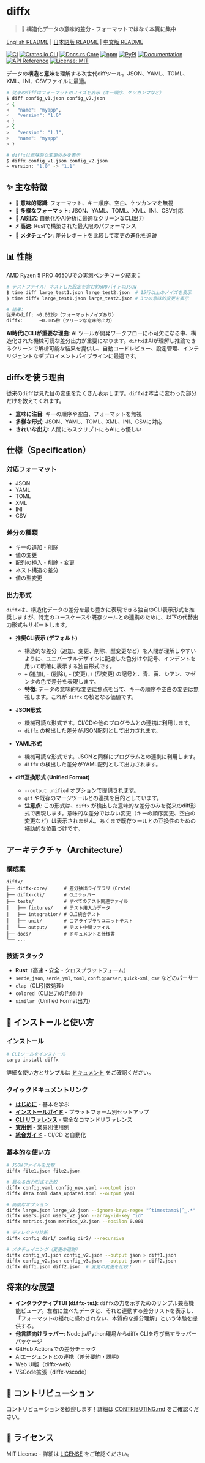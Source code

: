 # diffx

> **🚀 構造化データの意味的差分 - フォーマットではなく本質に集中**

[English README](README.md) | [日本語版 README](README_ja.md) | [中文版 README](README_zh.md)

[![CI](https://github.com/kako-jun/diffx/actions/workflows/ci.yml/badge.svg)](https://github.com/kako-jun/diffx/actions/workflows/ci.yml)
[![Crates.io CLI](https://img.shields.io/crates/v/diffx.svg?label=diffx-cli)](https://crates.io/crates/diffx)
[![Docs.rs Core](https://docs.rs/diffx-core/badge.svg)](https://docs.rs/diffx-core)
[![npm](https://img.shields.io/npm/v/diffx-js.svg?label=diffx-js)](https://www.npmjs.com/package/diffx-js)
[![PyPI](https://img.shields.io/pypi/v/diffx-python.svg?label=diffx-python)](https://pypi.org/project/diffx-python/)
[![Documentation](https://img.shields.io/badge/📚%20ユーザーガイド-Documentation-green)](https://github.com/kako-jun/diffx/tree/main/docs/index_ja.md)
[![API Reference](https://img.shields.io/badge/🔧%20API%20リファレンス-docs.rs-blue)](https://docs.rs/diffx-core)
[![License: MIT](https://img.shields.io/badge/License-MIT-blue.svg)](LICENSE)

データの**構造**と**意味**を理解する次世代diffツール。JSON、YAML、TOML、XML、INI、CSVファイルに最適。

```bash
# 従来のdiffはフォーマットのノイズを表示（キー順序、ケツカンマなど）
$ diff config_v1.json config_v2.json
< {
<   "name": "myapp",
<   "version": "1.0"
< }
> {
>   "version": "1.1",
>   "name": "myapp"
> }

# diffxは意味的な変更のみを表示
$ diffx config_v1.json config_v2.json
~ version: "1.0" -> "1.1"
```

## ✨ 主な特徴

- **🎯 意味的認識**: フォーマット、キー順序、空白、ケツカンマを無視
- **🔧 多様なフォーマット**: JSON、YAML、TOML、XML、INI、CSV対応
- **🤖 AI対応**: 自動化やAI分析に最適なクリーンなCLI出力
- **⚡ 高速**: Rustで構築された最大限のパフォーマンス
- **🔗 メタチェイン**: 差分レポートを比較して変更の進化を追跡

## 📊 性能

AMD Ryzen 5 PRO 4650Uでの実測ベンチマーク結果：

```bash
# テストファイル: ネストした設定を含む約600バイトのJSON
$ time diff large_test1.json large_test2.json  # 15行以上のノイズを表示
$ time diffx large_test1.json large_test2.json # 3つの意味的変更を表示

# 結果:
従来のdiff: ~0.002秒（フォーマットノイズあり）
diffx:      ~0.005秒（クリーンな意味的出力）
```

**AI時代にCLIが重要な理由**: AI ツールが開発ワークフローに不可欠になる中、構造化された機械可読な差分出力が重要になります。`diffx`はAIが理解し推論できるクリーンで解析可能な結果を提供し、自動コードレビュー、設定管理、インテリジェントなデプロイメントパイプラインに最適です。

## diffxを使う理由

従来の`diff`は見た目の変更をたくさん表示します。`diffx`は本当に変わった部分だけを教えてくれます。

- **意味に注目**: キーの順序や空白、フォーマットを無視
- **多様な形式**: JSON、YAML、TOML、XML、INI、CSVに対応  
- **きれいな出力**: 人間にもスクリプトにもAIにも優しい

## 仕様（Specification）

### 対応フォーマット
- JSON
- YAML
- TOML
- XML
- INI
- CSV

### 差分の種類
- キーの追加・削除
- 値の変更
- 配列の挿入・削除・変更
- ネスト構造の差分
- 値の型変更

### 出力形式
`diffx`は、構造化データの差分を最も豊かに表現できる独自のCLI表示形式を推奨しますが、特定のユースケースや既存ツールとの連携のために、以下の代替出力形式もサポートします。

- **推奨CLI表示 (デフォルト)**
    *   構造的な差分（追加、変更、削除、型変更など）を人間が理解しやすいように、ユニバーサルデザインに配慮した色分けや記号、インデントを用いて明確に表示する独自形式です。
    *   `+` (追加), `-` (削除), `~` (変更), `!` (型変更) の記号と、青、黄、シアン、マゼンタの色で差分を表現します。
    *   **特徴**: データの意味的な変更に焦点を当て、キーの順序や空白の変更は無視します。これが `diffx` の核となる価値です。

- **JSON形式**
    *   機械可読な形式です。CI/CDや他のプログラムとの連携に利用します。
    *   `diffx` の検出した差分がJSON配列として出力されます。

- **YAML形式**
    *   機械可読な形式です。JSONと同様にプログラムとの連携に利用します。
    *   `diffx` の検出した差分がYAML配列として出力されます。

- **diff互換形式 (Unified Format)**
    *   `--output unified` オプションで提供されます。
    *   `git` や既存のマージツールとの連携を目的としています。
    *   **注意点**: この形式は、`diffx` が検出した意味的な差分のみを従来のdiff形式で表現します。意味的な差分ではない変更（キーの順序変更、空白の変更など）は表示されません。あくまで既存ツールとの互換性のための補助的な位置づけです。

## アーキテクチャ（Architecture）

### 構成案
```
diffx/
├── diffx-core/      # 差分抽出ライブラリ（Crate）
├── diffx-cli/       # CLIラッパー
├── tests/           # すべてのテスト関連ファイル
│   ├── fixtures/    # テスト用入力データ
│   ├── integration/ # CLI統合テスト
│   ├── unit/        # コアライブラリユニットテスト
│   └── output/      # テスト中間ファイル
├── docs/            # ドキュメントと仕様書
└── ...
```

### 技術スタック
- **Rust**（高速・安全・クロスプラットフォーム）
- `serde_json`, `serde_yml`, `toml`, `configparser`, `quick-xml`, `csv` などのパーサー
- `clap`（CLI引数処理）
- `colored`（CLI出力の色付け）
- `similar`（Unified Format出力）

## 🚀 インストールと使い方

### インストール

```bash
# CLIツールをインストール
cargo install diffx
```

詳細な使い方とサンプルは [ドキュメント](docs/index_ja.md) をご確認ください。

### クイックドキュメントリンク

- **[はじめに](docs/user-guide/getting-started_ja.md)** - 基本を学ぶ
- **[インストールガイド](docs/user-guide/installation_ja.md)** - プラットフォーム別セットアップ
- **[CLI リファレンス](docs/reference/cli-reference_ja.md)** - 完全なコマンドリファレンス
- **[実用例](docs/user-guide/examples_ja.md)** - 業界別使用例
- **[統合ガイド](docs/guides/integrations_ja.md)** - CI/CD と自動化

### 基本的な使い方

```bash
# JSONファイルを比較
diffx file1.json file2.json

# 異なる出力形式で比較
diffx config.yaml config_new.yaml --output json
diffx data.toml data_updated.toml --output yaml

# 高度なオプション
diffx large.json large_v2.json --ignore-keys-regex "^timestamp$|^_.*"
diffx users.json users_v2.json --array-id-key "id"
diffx metrics.json metrics_v2.json --epsilon 0.001

# ディレクトリ比較
diffx config_dir1/ config_dir2/ --recursive

# メタチェイニング（変更の追跡）
diffx config_v1.json config_v2.json --output json > diff1.json
diffx config_v2.json config_v3.json --output json > diff2.json
diffx diff1.json diff2.json  # 変更の変更を比較！
```

## 将来的な展望

- **インタラクティブTUI (`diffx-tui`)**: `diffx`の力を示すためのサンプル兼高機能ビューア。左右に並べたデータと、それと連動する差分リストを表示し、「フォーマットの揺れに惑わされない、本質的な差分理解」という体験を提供する。
- **他言語向けラッパー**: Node.js/Python環境からdiffx CLIを呼び出すラッパーパッケージ
- GitHub Actionsでの差分チェック
- AIエージェントとの連携（差分要約・説明）
- Web UI版（diffx-web）
- VSCode拡張（diffx-vscode）

## 🤝 コントリビューション

コントリビューションを歓迎します！詳細は [CONTRIBUTING.md](CONTRIBUTING.md) をご確認ください。

## 📄 ライセンス

MIT License - 詳細は [LICENSE](LICENSE) をご確認ください。
